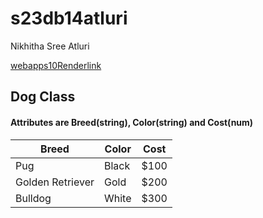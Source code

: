 # s23db14atluri

Nikhitha Sree Atluri

[webapps10Renderlink](https://s23db14atluri.onrender.com/)

## Dog Class

#### Attributes are Breed(string), Color(string) and Cost(num)

| Breed              | Color | Cost    |
|--------------------|-------|---------|
| Pug                | Black | $100    |
| Golden Retriever   | Gold  | $200    |
| Bulldog            | White | $300    |
